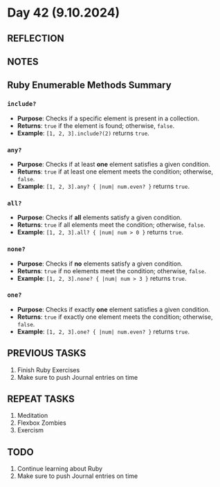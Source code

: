 # Day 42 (9.10.2024)

## REFLECTION

## NOTES

## Ruby Enumerable Methods Summary

### `include?`

- **Purpose**: Checks if a specific element is present in a collection.
- **Returns**: `true` if the element is found; otherwise, `false`.
- **Example**: `[1, 2, 3].include?(2)` returns `true`.

### `any?`

- **Purpose**: Checks if at least **one** element satisfies a given condition.
- **Returns**: `true` if at least one element meets the condition; otherwise, `false`.
- **Example**: `[1, 2, 3].any? { |num| num.even? }` returns `true`.

### `all?`

- **Purpose**: Checks if **all** elements satisfy a given condition.
- **Returns**: `true` if all elements meet the condition; otherwise, `false`.
- **Example**: `[1, 2, 3].all? { |num| num > 0 }` returns `true`.

### `none?`

- **Purpose**: Checks if **no** elements satisfy a given condition.
- **Returns**: `true` if no elements meet the condition; otherwise, `false`.
- **Example**: `[1, 2, 3].none? { |num| num > 3 }` returns `true`.

### `one?`

- **Purpose**: Checks if exactly **one** element satisfies a given condition.
- **Returns**: `true` if exactly one element meets the condition; otherwise, `false`.
- **Example**: `[1, 2, 3].one? { |num| num.even? }` returns `true`.

## PREVIOUS TASKS  

1. Finish Ruby Exercises
2. Make sure to push Journal entries on time

## REPEAT TASKS  

1. Meditation  
2. Flexbox Zombies  
3. Exercism  

## TODO

1. Continue learning about Ruby
2. Make sure to push Journal entries on time
